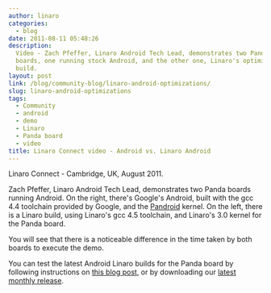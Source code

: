 ```yaml
---
author: linaro
categories:
  - blog
date: 2011-08-11 05:48:26
description:
  Video - Zach Pfeffer, Linaro Android Tech Lead, demonstrates two Panda
  boards, one running stock Android, and the other one, Linaro's optimized Android
  build.
layout: post
link: /blog/community-blog/linaro-android-optimizations/
slug: linaro-android-optimizations
tags:
  - Community
  - android
  - demo
  - Linaro
  - Panda board
  - video
title: Linaro Connect video - Android vs. Linaro Android
---
```


Linaro Connect - Cambridge, UK, August 2011.

Zach Pfeffer, Linaro Android Tech Lead, demonstrates two Panda boards running Android. On the right, there's Google's Android, built with the gcc 4.4 toolchain provided by Google, and the [Pandroid](http://code.google.com/p/pandroid/) kernel. On the left, there is a Linaro build, using Linaro's gcc 4.5 toolchain, and Linaro's 3.0 kernel for the Panda board.

You will see that there is a noticeable difference in the time taken by both boards to execute the demo.

You can test the latest Android Linaro builds for the Panda board by following instructions on [this blog post](/blog/linaro-android-build-service-video/), or by downloading our [latest monthly release](/downloads/).
